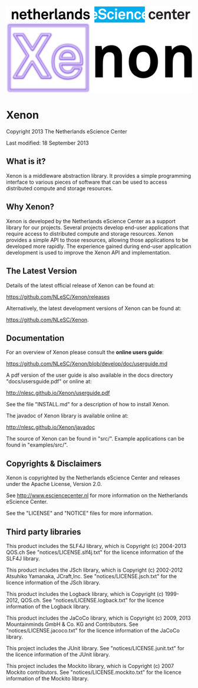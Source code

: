 ![logo](doc/images/NLeSC_Xenon_logo.png "Xenon Logo")

Xenon
======

Copyright 2013 The Netherlands eScience Center

Last modified: 18 September 2013

What is it?
-----------

Xenon is a middleware abstraction library. It provides a simple 
programming interface to various pieces of software that can be used
to access distributed compute and storage resources. 


Why Xenon?
----------

Xenon is developed by the Netherlands eScience Center as a support
library for our projects. Several projects develop end-user 
applications that require access to distributed compute and storage
resources. Xenon provides a simple API to those resources, allowing
those applications to be developed more rapidly. The experience 
gained during end-user application development is used to improve 
the Xenon API and implementation. 


The Latest Version
------------------

Details of the latest official release of Xenon can be found at:

<https://github.com/NLeSC/Xenon/releases>

Alternatively, the latest development versions of Xenon can be 
found at:

<https://github.com/NLeSC/Xenon>.


Documentation
-------------

For an overview of Xenon please consult the __online users guide__:

<https://github.com/NLeSC/Xenon/blob/develop/doc/userguide.md>

A pdf version of the user guide is also available in the docs 
directory "docs/usersguide.pdf" or online at:

<http://nlesc.github.io/Xenon/userguide.pdf>

See the file "INSTALL.md" for a description of how to install 
Xenon. 

The javadoc of Xenon library is available online at: 

<http://nlesc.github.io/Xenon/javadoc>

The source of Xenon can be found in "src/". Example applications
can be found in "examples/src/".


Copyrights & Disclaimers
------------------------

Xenon is copyrighted by the Netherlands eScience Center and 
releases under the Apache License, Version 2.0.

See <http://www.esciencecenter.nl> for more information on the 
Netherlands eScience Center.

See the "LICENSE" and "NOTICE" files for more information. 


Third party libraries
---------------------

This product includes the SLF4J library, which is Copyright 
(c) 2004-2013 QOS.ch See "notices/LICENSE.slf4j.txt" for the licence 
information of the SLF4J library.

This product includes the JSch library, which is Copyright 
(c) 2002-2012 Atsuhiko Yamanaka, JCraft,Inc. 
See "notices/LICENSE.jsch.txt" for the licence information of the 
JSch library.

This product includes the Logback library, which is Copyright 
(c) 1999-2012, QOS.ch. See "notices/LICENSE.logback.txt" for the 
licence information of the Logback library.

This product includes the JaCoCo library, which is Copyright
(c) 2009, 2013 Mountainminds GmbH & Co. KG and Contributors. See
"notices/LICENSE.jacoco.txt" for the licence information of the 
JaCoCo library.

This project includes the JUnit library. 
See "notices/LICENSE.junit.txt" for the licence information of the 
JUnit library.

This project includes the Mockito library, which is Copyright 
(c) 2007 Mockito contributors. See "notices/LICENSE.mockito.txt" 
for the licence information of the Mockito library.

